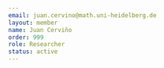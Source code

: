```yaml
---
email: juan.cervino@math.uni-heidelberg.de
layout: member
name: Juan Cerviño
order: 999
role: Researcher
status: active
---
```


